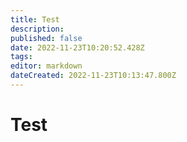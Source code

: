 ```yaml
---
title: Test
description: 
published: false
date: 2022-11-23T10:20:52.428Z
tags: 
editor: markdown
dateCreated: 2022-11-23T10:13:47.800Z
---
```


# Test

<div class="podcast-player">
</div>